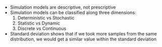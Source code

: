 - Simulation models are descriptive, not prescriptive
- Simulation models can be classified along three dimensions:
  1) Deterministic vs Stochastic
  2) Statistic vs Dynamic
  3) Discrete vs Continuous
- Standard deviation shows that if we took more samples from the same distribution, we would get a similar value within the standard deviation

